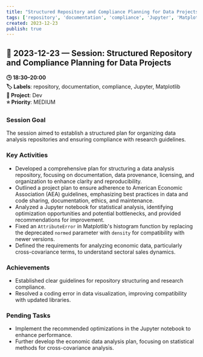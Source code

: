 ```yaml
---
title: "Structured Repository and Compliance Planning for Data Projects"
tags: ['repository', 'documentation', 'compliance', 'Jupyter', 'Matplotlib']
created: 2023-12-23
publish: true
---
```


## 📅 2023-12-23 — Session: Structured Repository and Compliance Planning for Data Projects

**🕒 18:30–20:00**  
**🏷️ Labels**: repository, documentation, compliance, Jupyter, Matplotlib  
**📂 Project**: Dev  
**⭐ Priority**: MEDIUM  


### Session Goal
The session aimed to establish a structured plan for organizing data analysis repositories and ensuring compliance with research guidelines.

### Key Activities
- Developed a comprehensive plan for structuring a data analysis repository, focusing on documentation, data provenance, licensing, and organization to enhance clarity and reproducibility.
- Outlined a project plan to ensure adherence to American Economic Association (AEA) guidelines, emphasizing best practices in data and code sharing, documentation, ethics, and maintenance.
- Analyzed a Jupyter notebook for statistical analysis, identifying optimization opportunities and potential bottlenecks, and provided recommendations for improvement.
- Fixed an `AttributeError` in Matplotlib's histogram function by replacing the deprecated `normed` parameter with `density` for compatibility with newer versions.
- Defined the requirements for analyzing economic data, particularly cross-covariance terms, to understand sectoral sales dynamics.

### Achievements
- Established clear guidelines for repository structuring and research compliance.
- Resolved a coding error in data visualization, improving compatibility with updated libraries.

### Pending Tasks
- Implement the recommended optimizations in the Jupyter notebook to enhance performance.
- Further develop the economic data analysis plan, focusing on statistical methods for cross-covariance analysis.
